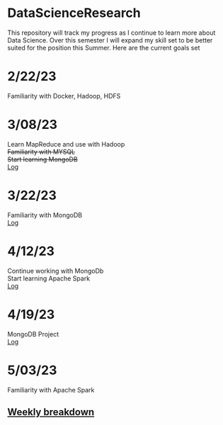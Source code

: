 # DataScienceResearch
This repository will track my progress as I continue to learn more about Data Science.
Over this semester I will expand my skill set to be better suited for the position this Summer.
Here are the current goals set
# 2/22/23
Familiarity with Docker, Hadoop, HDFS
# 3/08/23   
Learn MapReduce and use with Hadoop  
~~Familiarity with MYSQL~~  
~~Start learning MongoDB~~  
[Log](https://fastasjamesschool.github.io/DataScienceResearch/WeeklyUpdates/2-22to3-8/)
# 3/22/23
Familiarity with MongoDB  
[Log](https://fastasjamesschool.github.io/DataScienceResearch/WeeklyUpdates/3-8to3-22/)
# 4/12/23
Continue working with MongoDb  
Start learning Apache Spark  
[Log](https://fastasjamesschool.github.io/DataScienceResearch/WeeklyUpdates/3-22to4-12/)
# 4/19/23
MongoDB Project  
[Log](https://fastasjamesschool.github.io/DataScienceResearch/WeeklyUpdates/4-12to4-26/) 
# 5/03/23  
Familiarity with Apache Spark  
## [Weekly breakdown](https://fastasjamesschool.github.io/DataScienceResearch/WeeklyUpdates/)
